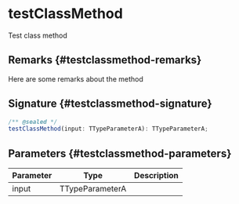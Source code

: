 
# testClassMethod

Test class method

## Remarks {#testclassmethod-remarks}

Here are some remarks about the method

## Signature {#testclassmethod-signature}

```typescript
/** @sealed */
testClassMethod(input: TTypeParameterA): TTypeParameterA;
```

## Parameters {#testclassmethod-parameters}

|  Parameter | Type | Description |
|  --- | --- | --- |
|  input | TTypeParameterA |  |

